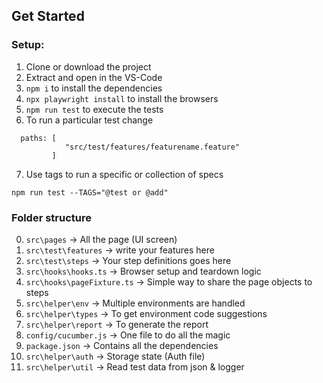 ## Get Started

### Setup:

1. Clone or download the project
2. Extract and open in the VS-Code
3. `npm i` to install the dependencies
4. `npx playwright install` to install the browsers
5. `npm run test` to execute the tests
6. To run a particular test change  
```
  paths: [
            "src/test/features/featurename.feature"
         ] 
```
7. Use tags to run a specific or collection of specs
```
npm run test --TAGS="@test or @add"
```

### Folder structure
0. `src\pages` -> All the page (UI screen)
1. `src\test\features` -> write your features here
2. `src\test\steps` -> Your step definitions goes here
3. `src\hooks\hooks.ts` -> Browser setup and teardown logic
4. `src\hooks\pageFixture.ts` -> Simple way to share the page objects to steps
5. `src\helper\env` -> Multiple environments are handled
6. `src\helper\types` -> To get environment code suggestions
7. `src\helper\report` -> To generate the report
8. `config/cucumber.js` -> One file to do all the magic
9. `package.json` -> Contains all the dependencies
10. `src\helper\auth` -> Storage state (Auth file)
11. `src\helper\util` -> Read test data from json & logger
